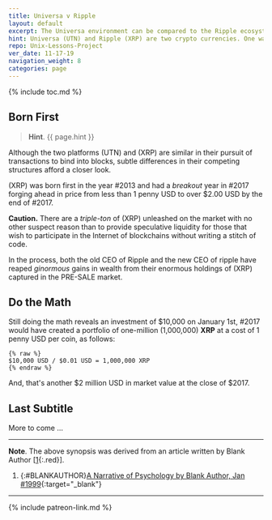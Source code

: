 ```yaml
---
title: Universa v Ripple
layout: default
excerpt: The Universa environment can be compared to the Ripple ecosystem ...
hint: Universa (UTN) and Ripple (XRP) are two crypto currencies. One was born at the end of 2017, the other conceived in 2013.
repo: Unix-Lessons-Project 
ver_date: 11-17-19
navigation_weight: 8
categories: page
---
```

{% include toc.md %}

## Born First

> **Hint**. {{ page.hint }}

Although the two platforms (UTN) and (XRP) are similar in their pursuit of transactions to bind into blocks, subtle differences in their competing structures afford a closer look.

(XRP) was born first in the year #2013 and had a *breakout* year in #2017 forging ahead in price from less than 1 penny USD to over $2.00 USD by the end of #2017.

**Caution.** There are a *triple-ton* of (XRP) unleashed on the market with no other suspect reason than to provide speculative liquidity for those that wish to participate in the Internet of blockchains without writing a stitch of code.

In the process, both the old CEO of Ripple and the new CEO of ripple have reaped *ginormous* gains in wealth from their enormous holdings of (XRP) captured in the PRE-SALE market.

## Do the Math

Still doing the math reveals an investment of $10,000 on January 1st, #2017 would have created a portfolio of one-million (1,000,000) **XRP** at a cost of 1 penny USD per coin, as follows:

```liquid
{% raw %}
$10,000 USD / $0.01 USD = 1,000,000 XRP
{% endraw %}
```

And, that's another $2 million USD in market value at the close of $2017.

## Last Subtitle

More to come ...

***

**Note**. The above synopsis was derived from an article written by Blank Author [[1](#BLANKAUTHOR){:.red}].

1. {:#BLANKAUTHOR}[A Narrative of Psychology by Blank Author, Jan #1999](http://cowles.yale.edu/sites/default/files/files/pub/d20/d2069.pdf){:target="_blank"}

***

{% include patreon-link.md %}
